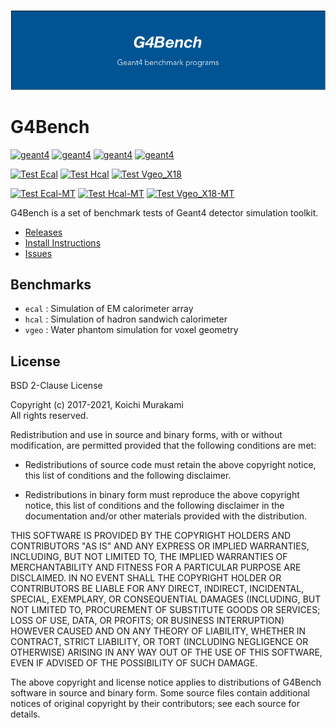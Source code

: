 ![g4bench](docs/img/logo.png)

# G4Bench

[![geant4](https://img.shields.io/badge/geant4-11.0-blue.svg)](http://www.geant4.org/)
[![geant4](https://img.shields.io/badge/geant4-10.7-blue.svg)](http://www.geant4.org/)
[![geant4](https://img.shields.io/badge/geant4-10.6-blue.svg)](http://www.geant4.org/)
[![geant4](https://img.shields.io/badge/geant4-10.5-blue.svg)](http://www.geant4.org/)

[![Test Ecal](https://github.com/koichi-murakami/g4bench/actions/workflows/test_ecal.yml/badge.svg)](https://github.com/koichi-murakami/g4bench/actions/workflows/test_ecal.yml)
[![Test Hcal](https://github.com/koichi-murakami/g4bench/actions/workflows/test_hcal.yml/badge.svg)](https://github.com/koichi-murakami/g4bench/actions/workflows/test_hcal.yml)
[![Test Vgeo_X18](https://github.com/koichi-murakami/g4bench/actions/workflows/test_vgeo_x18.yml/badge.svg)](https://github.com/koichi-murakami/g4bench/actions/workflows/test_vgeo_x18.yml)

[![Test Ecal-MT](https://github.com/koichi-murakami/g4bench/actions/workflows/test_ecal_mt.yml/badge.svg)](https://github.com/koichi-murakami/g4bench/actions/workflows/test_ecal_mt.yml)
[![Test Hcal-MT](https://github.com/koichi-murakami/g4bench/actions/workflows/test_hcal_mt.yml/badge.svg)](https://github.com/koichi-murakami/g4bench/actions/workflows/test_hcal_mt.yml)
[![Test Vgeo_X18-MT](https://github.com/koichi-murakami/g4bench/actions/workflows/test_vgeo_x18_mt.yml/badge.svg)](https://github.com/koichi-murakami/g4bench/actions/workflows/test_vgeo_x18_mt.yml)

G4Bench is a set of benchmark tests of Geant4 detector simulation toolkit.

* [Releases](https://github.com/koichi-murakami/g4bench/releases)
* [Install Instructions](https://koichi-murakami.github.io/g4bench/Installation/index.html)
* [Issues](https://github.com/koichi-murakami/g4bench/issues)

## Benchmarks
* `ecal` : Simulation of EM calorimeter array
* `hcal` : Simulation of hadron sandwich calorimeter
* `vgeo` : Water phantom simulation for voxel geometry

## License
BSD 2-Clause License

Copyright (c) 2017-2021, Koichi Murakami<br>
All rights reserved.

Redistribution and use in source and binary forms, with or without
modification, are permitted provided that the following conditions are met:

* Redistributions of source code must retain the above copyright notice, this
  list of conditions and the following disclaimer.

* Redistributions in binary form must reproduce the above copyright notice,
  this list of conditions and the following disclaimer in the documentation
  and/or other materials provided with the distribution.

THIS SOFTWARE IS PROVIDED BY THE COPYRIGHT HOLDERS AND CONTRIBUTORS "AS IS"
AND ANY EXPRESS OR IMPLIED WARRANTIES, INCLUDING, BUT NOT LIMITED TO, THE
IMPLIED WARRANTIES OF MERCHANTABILITY AND FITNESS FOR A PARTICULAR PURPOSE ARE
DISCLAIMED. IN NO EVENT SHALL THE COPYRIGHT HOLDER OR CONTRIBUTORS BE LIABLE
FOR ANY DIRECT, INDIRECT, INCIDENTAL, SPECIAL, EXEMPLARY, OR CONSEQUENTIAL
DAMAGES (INCLUDING, BUT NOT LIMITED TO, PROCUREMENT OF SUBSTITUTE GOODS OR
SERVICES; LOSS OF USE, DATA, OR PROFITS; OR BUSINESS INTERRUPTION) HOWEVER
CAUSED AND ON ANY THEORY OF LIABILITY, WHETHER IN CONTRACT, STRICT LIABILITY,
OR TORT (INCLUDING NEGLIGENCE OR OTHERWISE) ARISING IN ANY WAY OUT OF THE USE
OF THIS SOFTWARE, EVEN IF ADVISED OF THE POSSIBILITY OF SUCH DAMAGE.

The above copyright and license notice applies to distributions of
G4Bench software in source and binary form.  Some source files contain
additional notices of original copyright by their contributors;
see each source for details.
